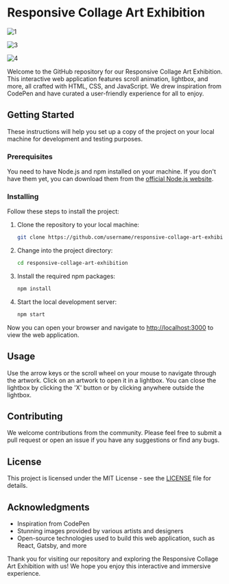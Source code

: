 # Responsive Collage Art Exhibition

![1](https://github.com/abdul-1432/Responsive-Collage-Art-Exhibition/assets/124916666/c7858920-172a-46e2-8e7c-3fd88d5ca5e2)

![3](https://github.com/abdul-1432/Responsive-Collage-Art-Exhibition/assets/124916666/6f0e701d-4e23-41b7-a55b-f14e024df045)

![4](https://github.com/abdul-1432/Responsive-Collage-Art-Exhibition/assets/124916666/f05c938a-5409-49cb-aced-6ab009c93677)




Welcome to the GitHub repository for our Responsive Collage Art Exhibition. This interactive web application features scroll animation, lightbox, and more, all crafted with HTML, CSS, and JavaScript. We drew inspiration from CodePen and have curated a user-friendly experience for all to enjoy.

## Getting Started

These instructions will help you set up a copy of the project on your local machine for development and testing purposes.

### Prerequisites

You need to have Node.js and npm installed on your machine. If you don't have them yet, you can download them from the [official Node.js website](https://nodejs.org/).

### Installing

Follow these steps to install the project:

1. Clone the repository to your local machine:

   ```bash
   git clone https://github.com/username/responsive-collage-art-exhibition.git
   ```

2. Change into the project directory:

   ```bash
   cd responsive-collage-art-exhibition
   ```

3. Install the required npm packages:

   ```bash
   npm install
   ```

4. Start the local development server:

   ```bash
   npm start
   ```

Now you can open your browser and navigate to [http://localhost:3000](http://localhost:3000) to view the web application.

## Usage

Use the arrow keys or the scroll wheel on your mouse to navigate through the artwork. Click on an artwork to open it in a lightbox. You can close the lightbox by clicking the 'X' button or by clicking anywhere outside the lightbox.

## Contributing

We welcome contributions from the community. Please feel free to submit a pull request or open an issue if you have any suggestions or find any bugs.

## License

This project is licensed under the MIT License - see the [LICENSE](LICENSE) file for details.

## Acknowledgments

- Inspiration from CodePen
- Stunning images provided by various artists and designers
- Open-source technologies used to build this web application, such as React, Gatsby, and more

Thank you for visiting our repository and exploring the Responsive Collage Art Exhibition with us! We hope you enjoy this interactive and immersive experience.
